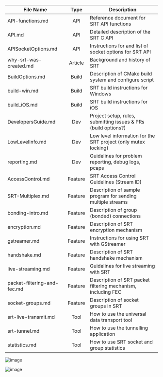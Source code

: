 | File Name | Type | Description |
|---------------|:------:|-----------------|
| API-functions.md | API | Reference document for SRT API functions |
| API.md | API | Detailed description of the SRT C API |
| APISocketOptions.md | API | Instructions for and list of socket options for SRT API |
| why-srt-was-created.md | Article | Background and history of SRT |
| BuildOptions.md | Build | Description of CMake build system and configure script |
| build-win.md | Build | SRT build instructions for Windows |
| build_iOS.md | Build | SRT build instructions for iOS |
| DevelopersGuide.md | Dev | Project setup, rules, submitting issues & PRs (build options?) |
| LowLevelInfo.md | Dev | Low level information for the SRT project (only mutex locking) |
| reporting.md | Dev | Guidelines for problem reporting, debug logs, pcaps |
| AccessControl.md | Feature | SRT Access Control Guidelines (Stream ID) |
| SRT-Multiplex.md | Feature | Description of sample program for sending multiple streams |
| bonding-intro.md | Feature | Description of group (bonded) connections |
| encryption.md | Feature | Description of SRT encryption mechanism |
| gstreamer.md | Feature | Instructions for using SRT with GStreamer |
| handshake.md | Feature | Description of SRT handshake mechanism |
| live-streaming.md | Feature | Guidelines for live streaming with SRT |
| packet-filtering-and-fec.md | Feature | Description of SRT packet filtering mechanism, including FEC |
| socket-groups.md | Feature | Description of socket groups in SRT |
| srt-live-transmit.md | Tool | How to use the universal data transport tool |
| srt-tunnel.md | Tool | How to use the tunnelling application |
| statistics.md | Tool | How to use SRT socket and group statistics |
![image](https://user-images.githubusercontent.com/28537807/109350196-18423200-7845-11eb-9d02-2a92e7e81bc3.png)

![image](https://user-images.githubusercontent.com/28537807/109349879-9ce08080-7844-11eb-9461-9026b844a320.png)
